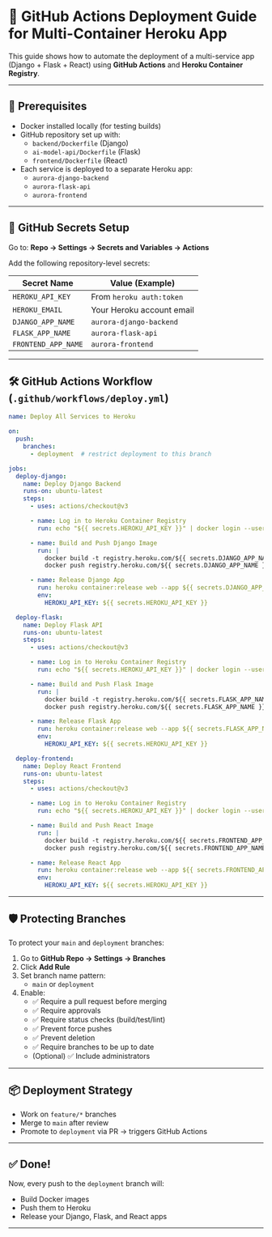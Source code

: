 # 🚀 GitHub Actions Deployment Guide for Multi-Container Heroku App

This guide shows how to automate the deployment of a multi-service app (Django + Flask + React) using **GitHub Actions** and **Heroku Container Registry**.

---

## 🧱 Prerequisites

- Docker installed locally (for testing builds)
- GitHub repository set up with:
  - `backend/Dockerfile` (Django)
  - `ai-model-api/Dockerfile` (Flask)
  - `frontend/Dockerfile` (React)
- Each service is deployed to a separate Heroku app:
  - `aurora-django-backend`
  - `aurora-flask-api`
  - `aurora-frontend`

---

## 🔐 GitHub Secrets Setup

Go to: **Repo → Settings → Secrets and Variables → Actions**

Add the following repository-level secrets:

| Secret Name             | Value (Example)                                 |
|-------------------------|--------------------------------------------------|
| `HEROKU_API_KEY`        | From `heroku auth:token`                         |
| `HEROKU_EMAIL`          | Your Heroku account email                        |
| `DJANGO_APP_NAME`       | `aurora-django-backend`                          |
| `FLASK_APP_NAME`        | `aurora-flask-api`                               |
| `FRONTEND_APP_NAME`     | `aurora-frontend`                                |

---

## 🛠 GitHub Actions Workflow (`.github/workflows/deploy.yml`)

```yaml
name: Deploy All Services to Heroku

on:
  push:
    branches:
      - deployment  # restrict deployment to this branch

jobs:
  deploy-django:
    name: Deploy Django Backend
    runs-on: ubuntu-latest
    steps:
      - uses: actions/checkout@v3

      - name: Log in to Heroku Container Registry
        run: echo "${{ secrets.HEROKU_API_KEY }}" | docker login --username=_ --password-stdin registry.heroku.com

      - name: Build and Push Django Image
        run: |
          docker build -t registry.heroku.com/${{ secrets.DJANGO_APP_NAME }}/web -f backend/Dockerfile .
          docker push registry.heroku.com/${{ secrets.DJANGO_APP_NAME }}/web

      - name: Release Django App
        run: heroku container:release web --app ${{ secrets.DJANGO_APP_NAME }}
        env:
          HEROKU_API_KEY: ${{ secrets.HEROKU_API_KEY }}

  deploy-flask:
    name: Deploy Flask API
    runs-on: ubuntu-latest
    steps:
      - uses: actions/checkout@v3

      - name: Log in to Heroku Container Registry
        run: echo "${{ secrets.HEROKU_API_KEY }}" | docker login --username=_ --password-stdin registry.heroku.com

      - name: Build and Push Flask Image
        run: |
          docker build -t registry.heroku.com/${{ secrets.FLASK_APP_NAME }}/web -f ai-model-api/Dockerfile .
          docker push registry.heroku.com/${{ secrets.FLASK_APP_NAME }}/web

      - name: Release Flask App
        run: heroku container:release web --app ${{ secrets.FLASK_APP_NAME }}
        env:
          HEROKU_API_KEY: ${{ secrets.HEROKU_API_KEY }}

  deploy-frontend:
    name: Deploy React Frontend
    runs-on: ubuntu-latest
    steps:
      - uses: actions/checkout@v3

      - name: Log in to Heroku Container Registry
        run: echo "${{ secrets.HEROKU_API_KEY }}" | docker login --username=_ --password-stdin registry.heroku.com

      - name: Build and Push React Image
        run: |
          docker build -t registry.heroku.com/${{ secrets.FRONTEND_APP_NAME }}/web -f frontend/Dockerfile .
          docker push registry.heroku.com/${{ secrets.FRONTEND_APP_NAME }}/web

      - name: Release React App
        run: heroku container:release web --app ${{ secrets.FRONTEND_APP_NAME }}
        env:
          HEROKU_API_KEY: ${{ secrets.HEROKU_API_KEY }}
```

---

## 🛡️ Protecting Branches

To protect your `main` and `deployment` branches:

1. Go to **GitHub Repo → Settings → Branches**
2. Click **Add Rule**
3. Set branch name pattern:
   - `main` or `deployment`
4. Enable:
   - ✅ Require a pull request before merging
   - ✅ Require approvals
   - ✅ Require status checks (build/test/lint)
   - ✅ Prevent force pushes
   - ✅ Prevent deletion
   - ✅ Require branches to be up to date
   - (Optional) ✅ Include administrators

---

## 📦 Deployment Strategy

- Work on `feature/*` branches
- Merge to `main` after review
- Promote to `deployment` via PR → triggers GitHub Actions

---

## ✅ Done!

Now, every push to the `deployment` branch will:
- Build Docker images
- Push them to Heroku
- Release your Django, Flask, and React apps

---